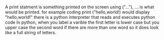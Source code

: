 A print statment is something printed on the screen using ("..."), ... is what would be printed. for example coding print ("hello,world!) would display "hello,world!" 
there is a python interpreter that reads and executes python code 
In python, when you label a varible the first letter is lower case but you upper case the second word if there are more than one word so it does look like a full string of letters. 
